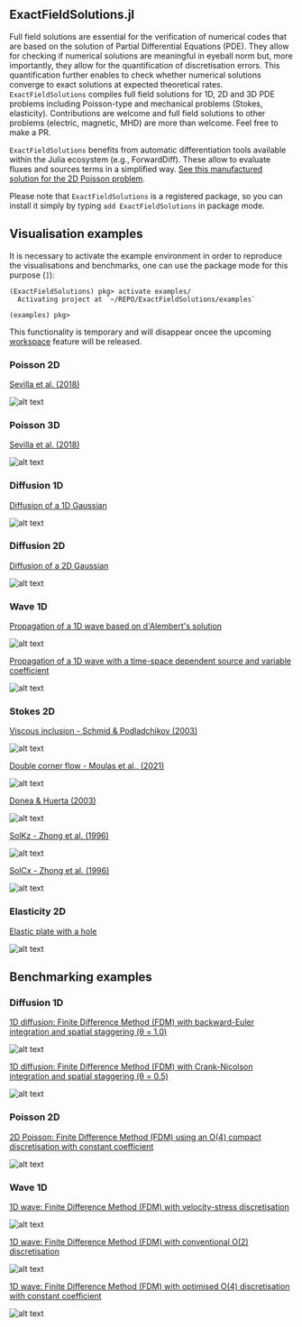 ## ExactFieldSolutions.jl

Full field solutions are essential for the verification of numerical codes that are based on the solution of Partial Differential Equations (PDE).
They allow for checking if numerical solutions are meaningful in eyeball norm but, more importantly, they allow for the quantification of discretisation errors.
This quantification further enables to check whether numerical solutions converge to exact solutions at expected theoretical rates.
`ExactFieldSolutions` compiles full field solutions for 1D, 2D and 3D PDE problems including Poisson-type and mechanical problems (Stokes, elasticity).
Contributions are welcome and full field solutions to other problems (electric, magnetic, MHD) are more than welcome. Feel free to make a PR.

`ExactFieldSolutions` benefits from automatic differentiation tools available within the Julia ecosystem (e.g., ForwardDiff). These allow to evaluate fluxes and sources terms in a simplified way. [See this manufactured solution for the 2D Poisson problem](src/Poisson2D_Sevilla2018.jl).

Please note that `ExactFieldSolutions` is a registered package, so you can install it simply by typing `add ExactFieldSolutions` in package mode.

## Visualisation examples

It is necessary to activate the example environment in order to reproduce the visualisations and benchmarks, one can use the package mode for this purpose (`]`):

```julia-repl
(ExactFieldSolutions) pkg> activate examples/
  Activating project at `~/REPO/ExactFieldSolutions/examples`

(examples) pkg>
```

This functionality is temporary and will disappear oncee the upcoming [workspace](https://pkgdocs.julialang.org/dev/toml-files/#The-%5Bworkspace%5D-section) feature will be released. 

### Poisson 2D
[Sevilla et al. (2018)](examples/visualisations/Visualize_Poisson2D_Sevilla2018.jl)

![alt text](img/Poisson2D_Sevilla2018.svg "Sevilla et al. (2018)")

### Poisson 3D
[Sevilla et al. (2018)](examples/visualisations/Visualize_Poisson3D_Sevilla2018.jl)

![alt text](img/Poisson3D_Sevilla2018.svg "Sevilla et al. (2018)")

### Diffusion 1D
[Diffusion of a 1D Gaussian](examples/visualisations/Visualize_Diffusion1D_Gaussian.jl)

![alt text](img/Diffusion1D_Gaussian.svg)

### Diffusion 2D
[Diffusion of a 2D Gaussian](examples/visualisations/Visualize_Diffusion2D_Gaussian.jl)

![alt text](img/Diffusion2D_Gaussian.svg)

### Wave 1D 
[Propagation of a 1D wave based on d'Alembert's solution](examples/visualisations/Visualize_Wave1D_dAlembert.jl)

![alt text](img/Wave1D_dAlembert.svg)

[Propagation of a 1D wave with a time-space dependent source and variable coefficient](examples/visualisations/Visualize_Wave1D_HeteroPlusSource.jl)

![alt text](img/Wave1D_HeteroPlusSource.svg)

### Stokes 2D
[Viscous inclusion - Schmid & Podladchikov (2003)](examples/visualisations/Visualize_Stokes2D_Schmid2003.jl)

![alt text](img/Stokes2D_Schmid2003.svg "Schmid & Podladchikov (2003)")

[Double corner flow - Moulas et al., (2021)](examples/visualisations/Visualize_Stokes2D_Moulas2021.jl)

![alt text](img/Stokes2D_Moulas2021.svg "Moulas et al. (2021)")

[Donea & Huerta (2003)](examples/visualisations/Visualize_Stokes2D_Donea2003.jl)

![alt text](img/Stokes2D_Donea2003.svg "Donea & Huerta (2003)")

[SolKz - Zhong et al. (1996)](examples/visualisations/Visualize_Stokes2D_SolKz_Zhong1996.jl)

![alt text](img/Stokes2D_SolKz_Zhong1996.svg "Zhong et al. (1996)")


[SolCx - Zhong et al. (1996)](examples/visualisations/Visualize_Stokes2D_SolCx_Zhong1996.jl)

![alt text](img/Stokes2D_SolCx_Zhong1996.svg "Zhong et al. (1996)")

### Elasticity 2D
[Elastic plate with a hole](examples/visualisations/Visualize_Elasticity2D_Hole.jl)

![alt text](img/Elasticity2D_Hole.svg "Elastic plate with a hole")

## Benchmarking examples

### Diffusion 1D

[1D diffusion: Finite Difference Method (FDM) with backward-Euler integration and spatial staggering (θ = 1.0)](examples/benchmarks/Benchmark_Diffusion1D.jl)

![alt text](img/Benchmark_Diffusion1D_BackwardEuler_FDM.svg "Diffusion in 1D using the Finite Difference Method (FDM): backward-Euler and spatial staggering") 

[1D diffusion: Finite Difference Method (FDM) with Crank-Nicolson integration and spatial staggering (θ = 0.5)](examples/benchmarks/Benchmark_Diffusion1D.jl)

![alt text](img/Benchmark_Diffusion1D_CrankNicolson_FDM.svg "Diffusion in 1D using the Finite Difference Method (FDM): Crank-Nicolson and spatial staggering")

### Poisson 2D

[2D Poisson: Finite Difference Method (FDM) using an O(4) compact discretisation with constant coefficient](examples/benchmarks/Benchmark_Poisson2D.jl)

![alt text](img/Benchmark_Poisson2D_O4_FDM.svg "2D Poisson problem using O(4) compact finite difference scheme")

### Wave 1D

[1D wave: Finite Difference Method (FDM) with velocity-stress discretisation](examples/benchmarks/Benchmark_Wave1D_VelStress_FDM.jl)

![alt text](img/Benchmark_Wave1D_VelStress_FDM.svg "Wave in 1D using the Finite Difference Method (FDM): velocity-stress scheme") 

[1D wave: Finite Difference Method (FDM) with conventional O(2) discretisation](examples/benchmarks/Benchmark_Wave1D_Conventional_FDM.jl)

![alt text](img/Benchmark_Wave1D_Conventional_FDM.svg "Wave in 1D using the Finite Difference Method (FDM): conventional O(2) discretisation") 

[1D wave: Finite Difference Method (FDM) with optimised O(4) discretisation with constant coefficient](examples/benchmarks/Benchmark_Wave1D_OptimallyAccurate_FDM.jl)

![alt text](img/Benchmark_Wave1D_OptimallyAccurate_FDM.svg "Wave in 1D using the Finite Difference Method (FDM): optimised O(4) discretisation with constant coefficient") 
